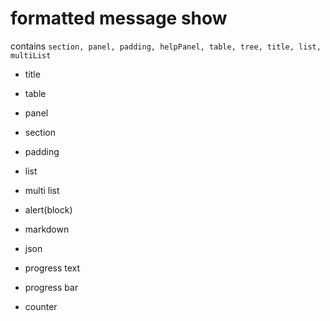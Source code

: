 # formatted message show 

contains `section, panel, padding, helpPanel, table, tree, title, list, multiList`

- title
- table
- panel
- section
- padding
- list
- multi list
- alert(block)

- markdown
- json

- progress text
- progress bar
- counter

